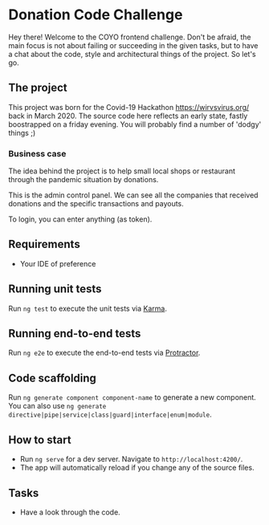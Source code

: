 # Donation Code Challenge

Hey there! Welcome to the COYO frontend challenge. Don't be afraid, the main focus is not about failing or succeeding in the given tasks, but to have a chat about the code, style and architectural things of the project. So let's go.

## The project

This project was born for the Covid-19 Hackathon https://wirvsvirus.org/ back in March 2020. The source code here reflects an early state, fastly boostrapped on a friday evening. You will probably find a number of 'dodgy' things ;)

### Business case

The idea behind the project is to help small local shops or restaurant through the pandemic situation by donations.

This is the admin control panel. We can see all the companies that received donations and the specific transactions and payouts.

To login, you can enter anything (as token).

## Requirements

- Your IDE of preference

## Running unit tests

Run `ng test` to execute the unit tests via [Karma](https://karma-runner.github.io).

## Running end-to-end tests

Run `ng e2e` to execute the end-to-end tests via [Protractor](http://www.protractortest.org/).

## Code scaffolding

Run `ng generate component component-name` to generate a new component. You can also use `ng generate directive|pipe|service|class|guard|interface|enum|module`.

## How to start

- Run `ng serve` for a dev server. Navigate to `http://localhost:4200/`.
- The app will automatically reload if you change any of the source files.

## Tasks

- Have a look through the code.

